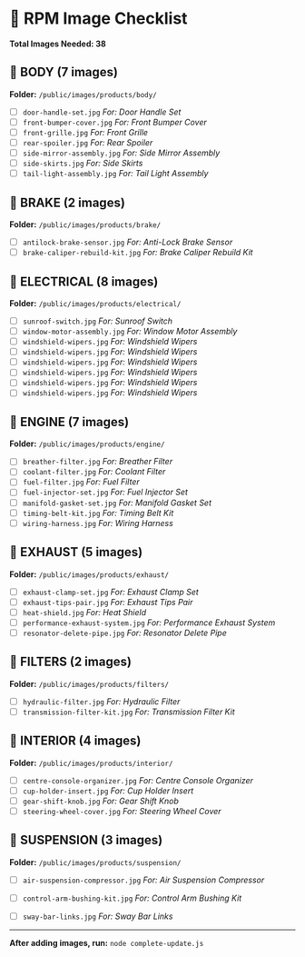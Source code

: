 # 🛒 RPM Image Checklist

**Total Images Needed: 38**

## 📁 BODY (7 images)
**Folder:** `/public/images/products/body/`

- [ ] `door-handle-set.jpg`
      *For: Door Handle Set*
- [ ] `front-bumper-cover.jpg`
      *For: Front Bumper Cover*
- [ ] `front-grille.jpg`
      *For: Front Grille*
- [ ] `rear-spoiler.jpg`
      *For: Rear Spoiler*
- [ ] `side-mirror-assembly.jpg`
      *For: Side Mirror Assembly*
- [ ] `side-skirts.jpg`
      *For: Side Skirts*
- [ ] `tail-light-assembly.jpg`
      *For: Tail Light Assembly*

## 📁 BRAKE (2 images)
**Folder:** `/public/images/products/brake/`

- [ ] `antilock-brake-sensor.jpg`
      *For: Anti-Lock Brake Sensor*
- [ ] `brake-caliper-rebuild-kit.jpg`
      *For: Brake Caliper Rebuild Kit*

## 📁 ELECTRICAL (8 images)
**Folder:** `/public/images/products/electrical/`

- [ ] `sunroof-switch.jpg`
      *For: Sunroof Switch*
- [ ] `window-motor-assembly.jpg`
      *For: Window Motor Assembly*
- [ ] `windshield-wipers.jpg`
      *For: Windshield Wipers*
- [ ] `windshield-wipers.jpg`
      *For: Windshield Wipers*
- [ ] `windshield-wipers.jpg`
      *For: Windshield Wipers*
- [ ] `windshield-wipers.jpg`
      *For: Windshield Wipers*
- [ ] `windshield-wipers.jpg`
      *For: Windshield Wipers*
- [ ] `windshield-wipers.jpg`
      *For: Windshield Wipers*

## 📁 ENGINE (7 images)
**Folder:** `/public/images/products/engine/`

- [ ] `breather-filter.jpg`
      *For: Breather Filter*
- [ ] `coolant-filter.jpg`
      *For: Coolant Filter*
- [ ] `fuel-filter.jpg`
      *For: Fuel Filter*
- [ ] `fuel-injector-set.jpg`
      *For: Fuel Injector Set*
- [ ] `manifold-gasket-set.jpg`
      *For: Manifold Gasket Set*
- [ ] `timing-belt-kit.jpg`
      *For: Timing Belt Kit*
- [ ] `wiring-harness.jpg`
      *For: Wiring Harness*

## 📁 EXHAUST (5 images)
**Folder:** `/public/images/products/exhaust/`

- [ ] `exhaust-clamp-set.jpg`
      *For: Exhaust Clamp Set*
- [ ] `exhaust-tips-pair.jpg`
      *For: Exhaust Tips Pair*
- [ ] `heat-shield.jpg`
      *For: Heat Shield*
- [ ] `performance-exhaust-system.jpg`
      *For: Performance Exhaust System*
- [ ] `resonator-delete-pipe.jpg`
      *For: Resonator Delete Pipe*

## 📁 FILTERS (2 images)
**Folder:** `/public/images/products/filters/`

- [ ] `hydraulic-filter.jpg`
      *For: Hydraulic Filter*
- [ ] `transmission-filter-kit.jpg`
      *For: Transmission Filter Kit*

## 📁 INTERIOR (4 images)
**Folder:** `/public/images/products/interior/`

- [ ] `centre-console-organizer.jpg`
      *For: Centre Console Organizer*
- [ ] `cup-holder-insert.jpg`
      *For: Cup Holder Insert*
- [ ] `gear-shift-knob.jpg`
      *For: Gear Shift Knob*
- [ ] `steering-wheel-cover.jpg`
      *For: Steering Wheel Cover*

## 📁 SUSPENSION (3 images)
**Folder:** `/public/images/products/suspension/`

- [ ] `air-suspension-compressor.jpg`
      *For: Air Suspension Compressor*
- [ ] `control-arm-bushing-kit.jpg`
      *For: Control Arm Bushing Kit*
- [ ] `sway-bar-links.jpg`
      *For: Sway Bar Links*


---

**After adding images, run:** `node complete-update.js`
